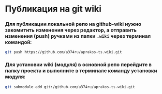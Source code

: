 # Публикация на git wiki

### Для публикации локальной репо на github-wiki нужно закомитить изменения через редактор, а отправить изменения (push) ручками из папки `.wiki` через терминал командой:

```sh
git push https://github.com/a374ru/aprakos-ts.wiki.git
```

### Для установки wiki (модуля) в основной репо перейдите в папку проекта и выполните в терминале команду установки модуля:

```sh
git submodule add git:/github.com/a374ru/aprakos-ts.wiki.git
```